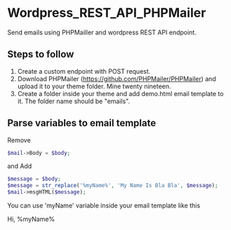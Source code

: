 # Wordpress_REST_API_PHPMailer
Send emails using PHPMailler and wordpress REST API endpoint. 

## Steps to follow

1. Create a custom endpoint with POST request. 
2. Download PHPMailer (https://github.com/PHPMailer/PHPMailer) and upload it to your theme folder. Mine twenty nineteen.
3. Create a folder inside your theme and add demo.html email template to it. The folder name should be "emails".

## Parse variables to email template

Remove 

```php
$mail->Body = $body;
```
and Add

```php
$message = $body;
$message = str_replace('%myName%', 'My Name Is Bla Bla', $message);
$mail->msgHTML($message);
```

You can use 'myName' variable inside your email template like this

Hi, %myName%
